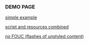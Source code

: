 ### DEMO PAGE

[simple example](https://rawgit.com/Paul-Browne/crl/master/demo/simple-example.html)

[script and resources combined](https://rawgit.com/Paul-Browne/crl/master/demo/combined-crl-and-resources-example.html)

[no FOUC (flashes of unstyled content) ](https://rawgit.com/Paul-Browne/carl.js/master/demo/no-fouc.html)
